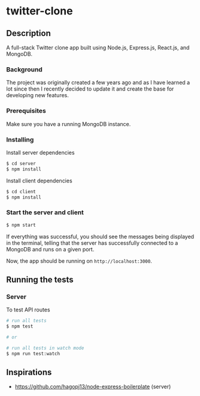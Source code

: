 # twitter-clone


## Description

A full-stack Twitter clone app built using Node.js, Express.js, React.js, and MongoDB.

### Background

The project was originally created a few years ago and as I have learned a lot since then I recently decided to update it and create the base for developing new features.

### Prerequisites

Make sure you have a running MongoDB instance.

### Installing

Install server dependencies

```bash
$ cd server
$ npm install
```

Install client dependencies

```bash
$ cd client
$ npm install
```

### Start the server and client

```bash
$ npm start
```


If everything was successful, you should see the messages being displayed in the terminal, telling that the server has successfully connected to a MongoDB and runs on a given port.

Now, the app should be running on `http://localhost:3000`.

## Running the tests

### Server

To test API routes

```bash
# run all tests
$ npm test

# or

# run all tests in watch mode
$ npm run test:watch
```




## Inspirations

- https://github.com/hagopj13/node-express-boilerplate (server)
